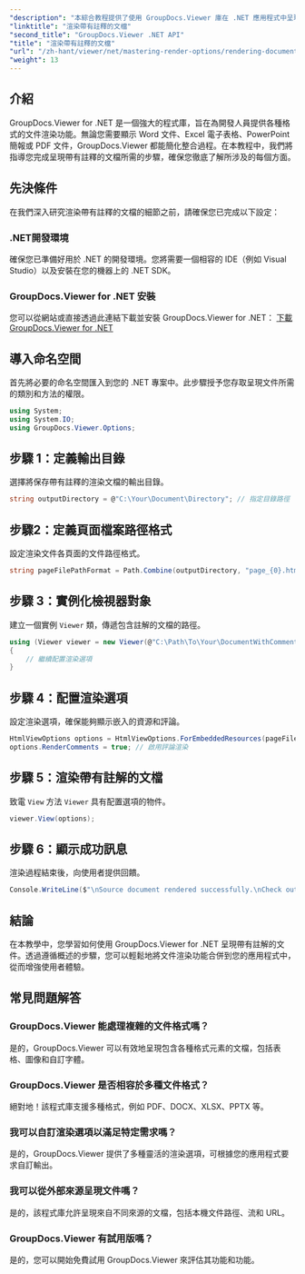 ```yaml
---
"description": "本綜合教程提供了使用 GroupDocs.Viewer 庫在 .NET 應用程式中呈現帶有註釋的文檔的逐步指導。"
"linktitle": "渲染帶有註釋的文檔"
"second_title": "GroupDocs.Viewer .NET API"
"title": "渲染帶有註釋的文檔"
"url": "/zh-hant/viewer/net/mastering-render-options/rendering-document-comments/"
"weight": 13
---
```


## 介紹

GroupDocs.Viewer for .NET 是一個強大的程式庫，旨在為開發人員提供各種格式的文件渲染功能。無論您需要顯示 Word 文件、Excel 電子表格、PowerPoint 簡報或 PDF 文件，GroupDocs.Viewer 都能簡化整合過程。在本教程中，我們將指導您完成呈現帶有註釋的文檔所需的步驟，確保您徹底了解所涉及的每個方面。

## 先決條件
在我們深入研究渲染帶有註釋的文檔的細節之前，請確保您已完成以下設定：

### .NET開發環境
確保您已準備好用於 .NET 的開發環境。您將需要一個相容的 IDE（例如 Visual Studio）以及安裝在您的機器上的 .NET SDK。

### GroupDocs.Viewer for .NET 安裝
您可以從網站或直接透過此連結下載並安裝 GroupDocs.Viewer for .NET：
[下載 GroupDocs.Viewer for .NET](https://releases.groupdocs.com/viewer/net/)

## 導入命名空間
首先將必要的命名空間匯入到您的 .NET 專案中。此步驟授予您存取呈現文件所需的類別和方法的權限。

```csharp
using System;
using System.IO;
using GroupDocs.Viewer.Options;
```

## 步驟 1：定義輸出目錄
選擇將保存帶有註釋的渲染文檔的輸出目錄。

```csharp
string outputDirectory = @"C:\Your\Document\Directory"; // 指定目錄路徑
```

## 步驟2：定義頁面檔案路徑格式
設定渲染文件各頁面的文件路徑格式。

```csharp
string pageFilePathFormat = Path.Combine(outputDirectory, "page_{0}.html");
```

## 步驟 3：實例化檢視器對象
建立一個實例 `Viewer` 類，傳遞包含註解的文檔的路徑。

```csharp
using (Viewer viewer = new Viewer(@"C:\Path\To\Your\DocumentWithComments.docx"))
{
    // 繼續配置渲染選項
}
```

## 步驟 4：配置渲染選項
設定渲染選項，確保能夠顯示嵌入的資源和評論。

```csharp
HtmlViewOptions options = HtmlViewOptions.ForEmbeddedResources(pageFilePathFormat);
options.RenderComments = true; // 啟用評論渲染
```

## 步驟 5：渲染帶有註解的文檔
致電 `View` 方法 `Viewer` 具有配置選項的物件。

```csharp
viewer.View(options);
```

## 步驟 6：顯示成功訊息
渲染過程結束後，向使用者提供回饋。

```csharp
Console.WriteLine($"\nSource document rendered successfully.\nCheck output in {outputDirectory}.");
```

## 結論
在本教學中，您學習如何使用 GroupDocs.Viewer for .NET 呈現帶有註解的文件。透過遵循概述的步驟，您可以輕鬆地將文件渲染功能合併到您的應用程式中，從而增強使用者體驗。

## 常見問題解答

### GroupDocs.Viewer 能處理複雜的文件格式嗎？
是的，GroupDocs.Viewer 可以有效地呈現包含各種格式元素的文檔，包括表格、圖像和自訂字體。

### GroupDocs.Viewer 是否相容於多種文件格式？
絕對地！該程式庫支援多種格式，例如 PDF、DOCX、XLSX、PPTX 等。

### 我可以自訂渲染選項以滿足特定需求嗎？
是的，GroupDocs.Viewer 提供了多種靈活的渲染選項，可根據您的應用程式要求自訂輸出。

### 我可以從外部來源呈現文件嗎？
是的，該程式庫允許呈現來自不同來源的文檔，包括本機文件路徑、流和 URL。

### GroupDocs.Viewer 有試用版嗎？
是的，您可以開始免費試用 GroupDocs.Viewer 來評估其功能和功能。